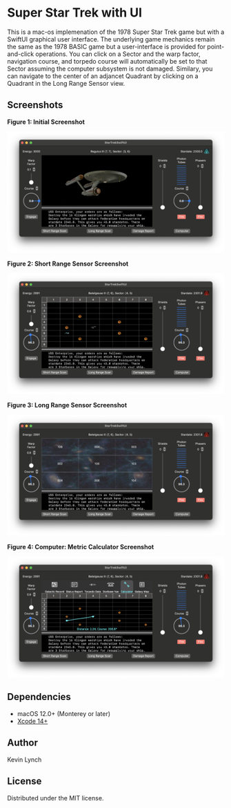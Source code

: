 # Super Star Trek with UI

This is a mac-os implemenation of the 1978 Super Star Trek game but with a SwiftUI graphical user interface.  The underlying game mechanics remain the same as the 1978 BASIC game but a user-interface is provided for point-and-click operations. You can click on a Sector and the warp factor, navigation course, and torpedo course will automatically be set to that Sector assuming the computer subsystem is not damaged.  Similary, you can navigate to the center of an adjancet Quadrant by clicking on a Quadrant in the Long Range Sensor view.

## Screenshots
**Figure 1: Initial Screenshot**

![Initial Screenshot](Screenshots/Initial.png)

**Figure 2: Short Range Sensor Screenshot**

![Short Range Sensors Screenshot](Screenshots/ShortRangeSensor.png)

**Figure 3: Long Range Sensor Screenshot**

![Short Range Sensors Screenshot](Screenshots/LongRangeSensor.png)

**Figure 4: Computer: Metric Calculator Screenshot**

![Computer Metric Calculator Screenshot](Screenshots/MetricCalculator.png)


## Dependencies
- macOS 12.0+ (Monterey or later)
- [Xcode 14+](https://developer.apple.com/xcode/)

## Author 
Kevin Lynch

## License
Distributed under the MIT license. 



